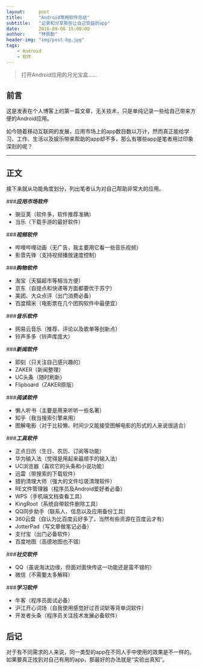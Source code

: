 ```yaml
---
layout:     post
title:      "Android常用软件总结"
subtitle:   "记录和分享那些让自己受益的app"
date:       2016-09-08 15:00:00
author:     "林佩勤"
header-img: "img/post-bg.jpg"
tags:
    - Android
    - 软件
---
```


> 打开Android应用的月光宝盒……


## 前言

这是发表在个人博客上的第一篇文章，无关技术，只是单纯记录一些给自己带来方便的Android应用。

如今随着移动互联网的发展，应用市场上的app数目数以万计，然而真正能给学习、工作、生活以及娱乐带来帮助的app却不多，那么有哪些app是笔者用过印象深刻的呢？

---

## 正文

接下来就从功能角度划分，列出笔者认为对自己帮助非常大的应用。

###***应用市场软件***

- 豌豆荚（软件多，软件推荐准确）
- 当乐（下载手游的最好软件）

###***视频软件***

- 哔哩哔哩动画（无广告，我主要用它看一些音乐视频）
- 影音先锋（支持视频播放速度控制）

###***购物软件***

- 淘宝（天猫超市等相当方便）
- 京东（自提点和快递等方面都要优于苏宁）
- 美团、大众点评（出门消费必备）
- 百度糯米（电影票在几个团购软件中最便宜）

###***音乐软件***

- 网易云音乐（推荐、评论以及歌单等创新点）
- 铃声多多（铃声库庞大）

###***新闻软件***

- 即刻（只关注自己感兴趣的）
- ZAKER（新闻整理）
- UC头条（随时刷新）
- Flipboard（ZAKER原版）

###***阅读软件***

- 懒人听书（主要是用来听听一些名著）
- 知乎（我当搜索引擎来用）
- 图解电影（对于比较懒、时间少又能接受图解电影的形式的人来说很适合）

###***工具软件***

- 正点日历（生日、农历、订阅等功能）
- 华为输入法（觉得是用起来最顺手的输入法）
- UC浏览器（喜欢它的头条和小说功能）
- 迅雷（带搜索的下载软件）
- 猎豹清理大师（强大的文件垃圾清理软件）
- RE文件管理器（程序员及Android爱好者必备）
- WPS（手机端文档查看工具）
- KingRoot（系统自带软件删除工具）
- QQ同步助手（联系人、信息以及应用备份工具）
- 360云盘（自认为比百度云好多了，当然有些资源在百度云才有）
- JotterPad（写文章做笔记必备）
- 支付宝（出门必备软件）
- 百度地图（高德地图也不错）

###***社交软件***

- QQ（虽说淘汰边缘，但面对面快传这一功能还是蛮不错的）
- 微信（不需要太多解释）

###***学习软件***

- 牛客（程序员面试必备）
- 沪江开心词场（自我使用感觉好过百词斩等背单词软件）
- 开发者头条（程序员关注技术发展必备软件）

## 后记

对于有不同需求的人来说，同一类型的app在不同人手中使用的效果是不一样的。如果要真正找到对自己有用的app，那最好的办法就是“实验出真知”。